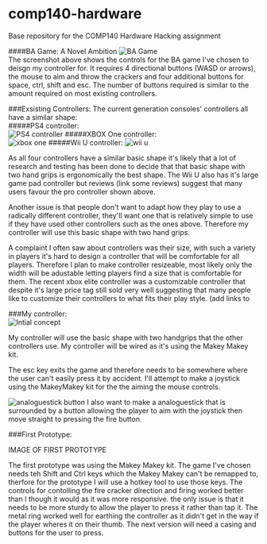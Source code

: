 # comp140-hardware
Base repository for the COMP140 Hardware Hacking assignment

####BA Game: A Novel Ambition
![BA Game](https://raw.githubusercontent.com/MaddieK19/comp140-hardware/master/BA%20game%20instructions.png)  
The screenshot above shows the controls for the BA game I've chosen to deisgn my controller for. It requires 4 directional buttons (WASD or arrows), the mouse to aim and throw the crackers and four additional buttons for space, ctrl, shift and esc. The number of buttons required is similar to the amount required on most existing controllers.


###Exsisting Controllers:
The current generation consoles' controllers all have a similar shape:  
#####PS4 controller:  
![PS4 controller](http://www.evilcontrollers.com/media/catalog/product/cache/1/image/490x351/9df78eab33525d08d6e5fb8d27136e95/p/s/ps4-frontview.png)
#####XBOX One controller:  
![xbox one](https://www.evilcontrollers.com/media/catalog/product/cache/1/image/490x351/9df78eab33525d08d6e5fb8d27136e95/x/b/xboxone-frontview-stockblack.png)
#####Wii U controller:
![wii u](http://ecx.images-amazon.com/images/I/7115A2m702L._SX522_.jpg)

As all four controllers have a similar basic shape it's likely that a lot of research and testing has been done to decide that that basic shape with two hand grips is ergonomically the best shape. The Wii U also has it's large game pad controller but reviews (link some reviews) suggest that many users favour the pro controller shown above. 

Another issue is that people don't want to adapt how they play to use a radically different controller, they'll want one that is relatively simple to use if they have used other controllers such as the ones above.  Therefore my controller will use this basic shape with two hand grips.  

A complaint I often saw about controllers was their size, with such a variety in players it's hard to design a controller that will be comfortable for all players. Therefore I plan to make controller resizeable, most likely only the width will be adustable letting players find a size that is comfortable for them.  The recent xbox elite controller was a customizable controller that despite it's large price tag still sold very well suggesting that many people like to customize their controllers to what fits their play style. (add links to 

###My controller:  
![Intial concept](https://raw.githubusercontent.com/MaddieK19/comp140-hardware/master/design.png)

My controller will use the basic shape with two handgrips that the other controllers use. My controller will be wired as it's using the Makey Makey kit.

The esc key exits the game and therefore needs to be somewhere where the user can't easily press it by accident.
I'll attempt to make a joystick using the MakeyMakey kit for the the aiming the mouse controls.

![analoguestick button](https://raw.githubusercontent.com/MaddieK19/comp140-hardware/master/js%20button.png)
I also want to make a analoguestick that is surrounded by a button allowing the player to aim with the joystick then move straight to pressing the fire button.


###First Prototype:  
  
IMAGE OF FIRST PROTOTYPE  

The first prototype was using the Makey Makey kit. The game I've chosen needs teh Shift and Ctrl keys which the Makey Makey can't be remapped to, therfore for the prototype I will use a hotkey tool to use those keys.  The controls for contolling the fire cracker direction and firing worked better than I though it would as it was more responsive. the only issue is that it needs to be more sturdy to allow the player to press it rather than tap it. The metal ring worked well for earthing the controller as it didn't get in the way if the player wheres it on their thumb. 
The next version will need a casing and buttons for the user to press.




